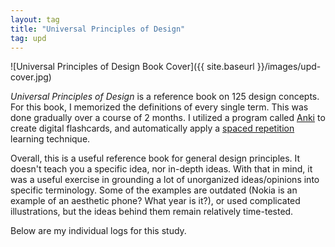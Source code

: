 ```yaml
---
layout: tag
title: "Universal Principles of Design"
tag: upd
---
```


![Universal Principles of Design Book Cover]({{ site.baseurl }}/images/upd-cover.jpg)

*Universal Principles of Design* is a reference book on 125 design concepts. For this book, I memorized the definitions of every single term. This was done gradually over a course of 2 months. I utilized a program called [Anki](https://apps.ankiweb.net/) to create digital flashcards, and automatically apply a [spaced repetition](https://en.wikipedia.org/wiki/Spaced_repetition) learning technique.

Overall, this is a useful reference book for general design principles. It doesn't teach you a specific idea, nor in-depth ideas. With that in mind, it was a useful exercise in grounding a lot of unorganized ideas/opinions into specific terminology. Some of the examples are outdated (Nokia is an example of an aesthetic phone? What year is it?), or used complicated illustrations, but the ideas behind them remain relatively time-tested.

Below are my individual logs for this study.
